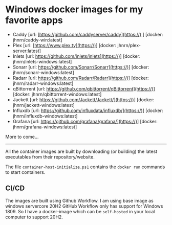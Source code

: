 # Windows docker images for my favorite apps

* Caddy [url: [https://github.com/caddyserver/caddy](https://) ] [docker: jhnrn/caddy-win:latest]
* Plex [url: [https://www.plex.tv](https://)] [docker: jhnrn/plex-server:latest]
* Inlets [url: https://github.com/inlets/inlets](https://)] [docker: jhnrn/inlets-windows:latest]
* Sonarr [url: https://github.com/Sonarr/Sonarr](https://)] [docker: jhnrn/sonarr-windows:latest]
* Radarr [url: https://github.com/Radarr/Radarr](https://)] [docker: jhnrn/radarr-windows:latest]
* qBittorrent [url: https://github.com/qbittorrent/qBittorrent](https://)] [docker: jhnrn/qbittorrent-windows:latest]
* Jackett [url: https://github.com/Jackett/Jackett/](https://)] [docker: jhnrn/jackett-windows:latest]
* Influxdb [url: https://github.com/influxdata/influxdb/](https://)] [docker: jhnrn/influxdb-windows:latest]
* Grafana [url: https://github.com/grafana/grafana/](https://)] [docker: jhnrn/grafana-windows:latest]

More to come...

---

All the container images are built by downloading (or building) the latest executables from their repository/website.

The file `container-host-initialize.ps1` contains the `docker run` commands to start containers.

## CI/CD
The images are built using Github Workflow. 
I am using base image as windows servercore 20H2
GitHub Workflow only has support for Windows 1809. So I have a docker-image which can be `self-hosted` in your local computer to support 20H2. 